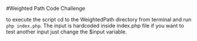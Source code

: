 #Weighted Path Code Challenge

to execute the script cd to the WeightedPath directory from terminal
and run
`php index.php`.
The input is hardcoded inside index.php file if you want to test another input just change the $input variable.


